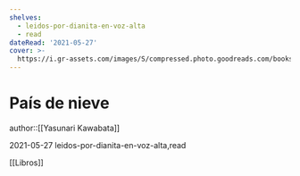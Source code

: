 ```yaml
---
shelves:
  - leidos-por-dianita-en-voz-alta
  - read
dateRead: '2021-05-27'
cover: >-
  https://i.gr-assets.com/images/S/compressed.photo.goodreads.com/books/1474207687l/668434.jpg
---
```

# País de nieve

author::[[Yasunari Kawabata]]

2021-05-27
leidos-por-dianita-en-voz-alta,read

[[Libros]]